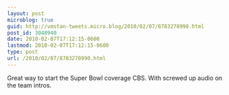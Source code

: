 ```yaml
---
layout: post
microblog: true
guid: http://vmstan-tweets.micro.blog/2010/02/07/8783278990.html
post_id: 3048940
date: 2010-02-07T17:12:15-0600
lastmod: 2010-02-07T17:12:15-0600
type: post
url: /2010/02/07/8783278990.html
---
```

Great way to start the Super Bowl coverage CBS. With screwed up audio on the team intros.
